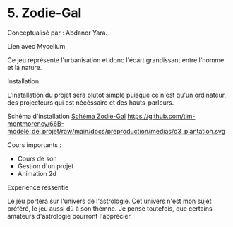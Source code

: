 # 5. Zodie-Gal
Conceptualisé par :
Abdanor Yara.

Lien avec Mycelium 

Ce jeu représente l'urbanisation et donc l'écart grandissant entre l'homme et la nature.

Installation

L'installation du projet sera plutôt simple puisque ce n'est qu'un ordinateur, des projecteurs qui est nécéssaire et des hauts-parleurs.

Schéma d'installation
[Schéma Zodie-Gal](https://github.com/tim-montmorency/66B-modele_de_projet/raw/main/docs/preproduction/medias/o3_plantation.svg)
https://github.com/tim-montmorency/66B-modele_de_projet/raw/main/docs/preproduction/medias/o3_plantation.svg

Cours importants :
* Cours de son
* Gestion d'un projet
* Animation 2d

Expérience ressentie

Le jeu portera sur l'univers de l'astrologie. Cet univers n'est mon sujet préféré, le jeu aussi dù à son thèmne. Je pense toutefois, que certains amateurs d'astrologie pourront l'apprécier.

